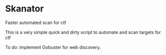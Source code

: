 # Skanator
Faster automated scan for ctf

This is a very simple quick and dirty script to automate and scan targets for ctf


To do:
implement Gobuster for web discovery.
